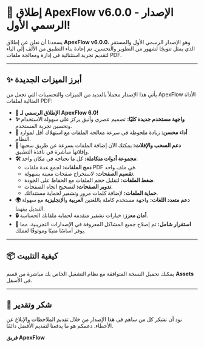 # 🚀 إطلاق ApexFlow v6.0.0 - الإصدار الرسمي الأول!

يسعدنا أن نعلن عن إطلاق **ApexFlow v6.0.0**، وهو الإصدار الرسمي الأول والمستقر الذي يمثل تتويجًا لشهور من التطوير والتحسين. تم إعادة بناء التطبيق من الألف إلى الياء لتقديم تجربة استثنائية في إدارة ومعالجة ملفات PDF.

---

## ✨ أبرز الميزات الجديدة

يأتي هذا الإصدار محملاً بالعديد من الميزات والتحسينات التي تجعل من ApexFlow الأداة المثالية لملفات PDF:

*   **🎉 الإطلاق الرسمي لـ ApexFlow 6.0!**
*   **✨ واجهة مستخدم جديدة كليًا:** تصميم عصري وأنيق يركز على سهولة الاستخدام وتحسين تجربة المستخدم.
*   **🚀 أداء محسن:** زيادة ملحوظة في سرعة معالجة الملفات مع استهلاك أقل لموارد النظام.
*   **📂 دعم السحب والإفلات:** يمكنك الآن إضافة الملفات بسرعة عن طريق سحبها وإفلاتها مباشرة في نافذة التطبيق.
*   **🛠️ مجموعة أدوات متكاملة:** كل ما تحتاجه في مكان واحد:
    *   **دمج الملفات:** لجمع عدة ملفات PDF في ملف واحد.
    *   **تقسيم الصفحات:** لاستخراج صفحات معينة بسهولة.
    *   **ضغط الملفات:** لتقليل حجم الملفات مع الحفاظ على الجودة.
    *   **تدوير الصفحات:** لتصحيح اتجاه الصفحات.
    *   **حماية الملفات:** لإضافة كلمات مرور وتشفير لحماية مستنداتك.
*   **🌍 دعم متعدد اللغات:** واجهة مستخدم كاملة باللغتين **العربية** و**الإنجليزية** مع سهولة التبديل بينهما.
*   **🔒 أمان معزز:** خيارات تشفير متقدمة لحماية ملفاتك الحساسة.
*   **🔧 استقرار شامل:** تم إصلاح جميع المشاكل المعروفة في الإصدارات التجريبية، مما يوفر أساسًا متينًا وموثوقًا لعملك.

---

## 📦 كيفية التثبيت

يمكنك تحميل النسخة المتوافقة مع نظام التشغيل الخاص بك مباشرة من قسم **Assets** في الأسفل.

---

## 🙏 شكر وتقدير

نود أن نشكر كل من ساهم في هذا الإصدار من خلال تقديم الملاحظات والإبلاغ عن الأخطاء. دعمكم هو ما يدفعنا لتقديم الأفضل دائمًا.

**فريق ApexFlow**
